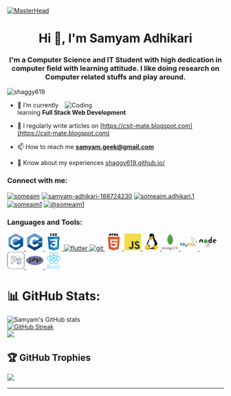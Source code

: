 [![MasterHead](https://blogger.googleusercontent.com/img/b/R29vZ2xl/AVvXsEhTfiKgRoVcwRuRdcHspESYIntMPVnUztoUPmqNNqwawcTJAgcu__M2WfyYb5BYs-6GN49ww664Ho_ajMRvF-MJY7GyiP1yOJ6epNXq32Y5WQw2VHzOobQKMJkIp982k1dtYADV8JAo2JWdtQ9U61dZZYTPvD1QyPI_XZZV2_fUX61HfOsUCfI4NVjTvBgz/s16000/samyamm.gif)](https://shaggy619.github.io)


<h1 align="center">Hi 👋, I'm Samyam Adhikari</h1>
<h3 align="center">I'm a Computer Science and IT Student with high dedication in computer field with learning attitude. I like doing research on Computer related stuffs and play around.</h3>


<p align="left"> <img src="https://komarev.com/ghpvc/?username=shaggy619&label=Profile%20views&color=0e75b6&style=flat" alt="shaggy619" /> </p>


<img align="right" alt="Coding" width="370" src="https://i.giphy.com/media/yIt6BCCb8oI19g6CVm/giphy.webp">

- 🌱 I’m currently learning **Full Stack Web Development**

- 📝 I regularly write articles on [https://csit-mate.blogspot.com](https://csit-mate.blogspot.com)

- 📫 How to reach me **samyam.geek@gmail.com**

- 📄 Know about my experiences [shaggy619.github.io/](https://shaggy619.github.io/)

<h3 align="left">Connect with me:</h3>
<p align="left">
<a href="https://twitter.com/someaim" target="blank"><img align="center" src="https://raw.githubusercontent.com/rahuldkjain/github-profile-readme-generator/master/src/images/icons/Social/twitter.svg" alt="someaim" height="30" width="40" /></a>
<a href="https://linkedin.com/in/samyam-adhikari-188724230" target="blank"><img align="center" src="https://raw.githubusercontent.com/rahuldkjain/github-profile-readme-generator/master/src/images/icons/Social/linked-in-alt.svg" alt="samyam-adhikari-188724230" height="30" width="40" /></a>
<a href="https://fb.com/someaim.adhikari.1" target="blank"><img align="center" src="https://raw.githubusercontent.com/rahuldkjain/github-profile-readme-generator/master/src/images/icons/Social/facebook.svg" alt="someaim.adhikari.1" height="30" width="40" /></a>
<a href="https://instagram.com/someaim1" target="blank"><img align="center" src="https://raw.githubusercontent.com/rahuldkjain/github-profile-readme-generator/master/src/images/icons/Social/instagram.svg" alt="someaim1" height="30" width="40" /></a>
<a href="https://medium.com/@someaim1" target="blank"><img align="center" src="https://raw.githubusercontent.com/rahuldkjain/github-profile-readme-generator/master/src/images/icons/Social/medium.svg" alt="@someaim1" height="30" width="40" /></a>
</p>

<h3 align="left">Languages and Tools:</h3>
<p align="left"> <a href="https://www.cprogramming.com/" target="_blank" rel="noreferrer"> <img src="https://raw.githubusercontent.com/devicons/devicon/master/icons/c/c-original.svg" alt="c" width="40" height="40"/> </a> <a href="https://www.w3schools.com/cpp/" target="_blank" rel="noreferrer"> <img src="https://raw.githubusercontent.com/devicons/devicon/master/icons/cplusplus/cplusplus-original.svg" alt="cplusplus" width="40" height="40"/> </a> <a href="https://www.w3schools.com/css/" target="_blank" rel="noreferrer"> <img src="https://raw.githubusercontent.com/devicons/devicon/master/icons/css3/css3-original-wordmark.svg" alt="css3" width="40" height="40"/> </a> <a href="https://flutter.dev" target="_blank" rel="noreferrer"> <img src="https://www.vectorlogo.zone/logos/flutterio/flutterio-icon.svg" alt="flutter" width="40" height="40"/> </a> <a href="https://git-scm.com/" target="_blank" rel="noreferrer"> <img src="https://www.vectorlogo.zone/logos/git-scm/git-scm-icon.svg" alt="git" width="40" height="40"/> </a> <a href="https://www.w3.org/html/" target="_blank" rel="noreferrer"> <img src="https://raw.githubusercontent.com/devicons/devicon/master/icons/html5/html5-original-wordmark.svg" alt="html5" width="40" height="40"/> </a> <a href="https://developer.mozilla.org/en-US/docs/Web/JavaScript" target="_blank" rel="noreferrer"> <img src="https://raw.githubusercontent.com/devicons/devicon/master/icons/javascript/javascript-original.svg" alt="javascript" width="40" height="40"/> </a> <a href="https://www.linux.org/" target="_blank" rel="noreferrer"> <img src="https://raw.githubusercontent.com/devicons/devicon/master/icons/linux/linux-original.svg" alt="linux" width="40" height="40"/> </a> <a href="https://www.mongodb.com/" target="_blank" rel="noreferrer"> <img src="https://raw.githubusercontent.com/devicons/devicon/master/icons/mongodb/mongodb-original-wordmark.svg" alt="mongodb" width="40" height="40"/> </a> <a href="https://www.mysql.com/" target="_blank" rel="noreferrer"> <img src="https://raw.githubusercontent.com/devicons/devicon/master/icons/mysql/mysql-original-wordmark.svg" alt="mysql" width="40" height="40"/> </a> <a href="https://nodejs.org" target="_blank" rel="noreferrer"> <img src="https://raw.githubusercontent.com/devicons/devicon/master/icons/nodejs/nodejs-original-wordmark.svg" alt="nodejs" width="40" height="40"/> </a> <a href="https://www.photoshop.com/en" target="_blank" rel="noreferrer"> <img src="https://raw.githubusercontent.com/devicons/devicon/master/icons/photoshop/photoshop-line.svg" alt="photoshop" width="40" height="40"/> </a> <a href="https://www.php.net" target="_blank" rel="noreferrer"> <img src="https://raw.githubusercontent.com/devicons/devicon/master/icons/php/php-original.svg" alt="php" width="40" height="40"/> </a> <a href="https://reactjs.org/" target="_blank" rel="noreferrer"> <img src="https://raw.githubusercontent.com/devicons/devicon/master/icons/react/react-original-wordmark.svg" alt="react" width="40" height="40"/> </a> </p>

# 📊 GitHub Stats:
![Samyam's GitHub stats](https://github-readme-stats.vercel.app/api?username=shaggy619&theme=dark&show_icons=true)<br/>
[![GitHub Streak](https://github-readme-streak-stats.herokuapp.com/?user=shaggy619&theme=dark)](https://github.com/DenverCoder1/github-readme-streak-stats)</br>
![](https://github-readme-stats.vercel.app/api/top-langs/?username=shaggy619&theme=dark&hide_border=false&include_all_commits=true&count_private=false&layout=compact)

## 🏆 GitHub Trophies
![](https://github-profile-trophy.vercel.app/?username=shaggy619&theme=monokai&no-frame=false&no-bg=true&margin-w=4)

----


